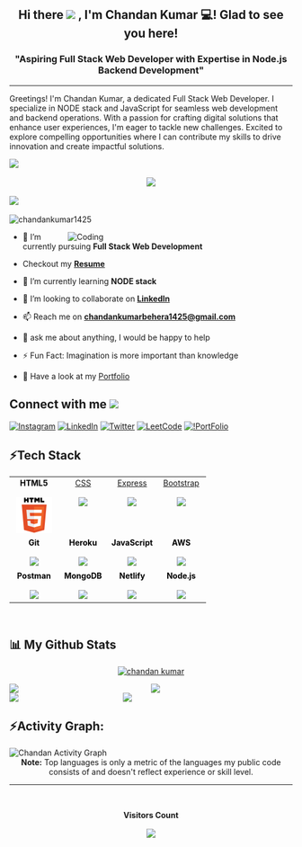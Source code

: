<h2 align="center">
  Hi there <img src="https://media.giphy.com/media/hvRJCLFzcasrR4ia7z/giphy.gif" width="28"> , I'm Chandan Kumar 💻! Glad to see you here!
</h2>
<h3 align="center">"Aspiring Full Stack Web Developer with Expertise in Node.js Backend Development"</h3>
<hr>

Greetings! I'm Chandan Kumar, a dedicated Full Stack Web Developer. I specialize in NODE stack and JavaScript for seamless web development and backend operations. With a passion for crafting digital solutions that enhance user experiences, I'm eager to tackle new challenges. Excited to explore compelling opportunities where I can contribute my skills to drive innovation and create impactful solutions.

<img src="https://user-images.githubusercontent.com/73097560/115834477-dbab4500-a447-11eb-908a-139a6edaec5c.gif">

<p align="center" color: "red">
     <a>
          <img src="https://readme-typing-svg.demolab.com/?lines=Hi! My self Chandan Kumar 🏽; I am a Full Stack%20Web%20Developer 🏻‍💻; Interested in Coding 🏃‍♂️♂️;Curious%20to%20learn%20new%20things !&font=Fira%20Code&center=true&width=440&height=45&color=#37bcf7&vCenter=true&size=22&pause=1000"></a>
      </p>

      
<img src="https://user-images.githubusercontent.com/73097560/115834477-dbab4500-a447-11eb-908a-139a6edaec5c.gif">

<p align="left"> <img src="https://komarev.com/ghpvc/?username=chandankumar1425&label=Profile%20views&color=0e75b6&style=flat" alt="chandankumar1425" /> </p>

<img align="right" alt="Coding" width="400"  src="https://media4.giphy.com/media/qgQUggAC3Pfv687qPC/giphy.gif">

- 🔭 I’m currently pursuing **Full Stack Web Development**

-    Checkout my **[Resume](https://drive.google.com/file/d/1SE2qqDdIdkg07ec1m7Oloi_jYZ06-Y5q/view?usp=sharing)**
- 🌱 I’m currently learning **NODE stack**

- 👯 I’m looking to collaborate on **[LinkedIn](https://www.linkedin.com/in/kaushikchandan6372/)**

- 📫 Reach me on **chandankumarbehera1425@gmail.com**

- 💬 ask me about anything, I would be happy to help

- ⚡ Fun Fact: Imagination is more important than knowledge

- 💬 Have a look at my [Portfolio](https://chandankumar1425.github.io/)


<h2> Connect with me <img src='https://raw.githubusercontent.com/ShahriarShafin/ShahriarShafin/main/Assets/handshake.gif' width="85px" marginBottom="4px"> </h2>

 [![Instagram](https://img.shields.io/badge/Instagram-E4405F?style=for-the-badge&logo=instagram&logoColor=white)](https://www.instagram.com/kaushikchandan_/) [![LinkedIn](https://img.shields.io/badge/LinkedIn-0077B5?style=for-the-badge&logo=linkedin&logoColor=white)](https://www.linkedin.com/in/kaushikchandan6372/) [![Twitter](https://img.shields.io/badge/Twitter-1DA1F2?style=for-the-badge&logo=twitter&logoColor=white)](https://twitter.com/kaushikchandan_) [![LeetCode](https://img.shields.io/badge/-LeetCode-FFA116?style=for-the-badge&logo=LeetCode&logoColor=black)](https://leetcode.com/chandankumarbehera1425/) [![!PortFolio](https://img.shields.io/badge/website-000000?style=for-the-badge&logo=About.me&logoColor=white)](https://chandankumar1425.github.io/)

<h2 align="left">⚡Tech Stack</h2>
<table align="center">
  <tbody>
    <tr valign="top">
      <td width="25%" align="center">
        <a style="color: black; font-weight: bold; text-decoration: none;" href="https://www.w3.org/html/">
          <span>HTML5</span><br /><br />
          <img
            height="64px"
            src="https://raw.githubusercontent.com/devicons/devicon/master/icons/html5/html5-original-wordmark.svg"
          />
        </a>
      </td>
        <td width="25%" align="center">
        <a href="http://www.w3.org/TR/CSS/">
          <span>CSS</span><br /><br />
          <img height="64px" src="https://cdn.svgporn.com/logos/css-3.svg" />
        </a>
      </td>
       <td width="25%" align="center">
        <a href="http://expressjs.com/">
          <span>Express</span><br /><br />
          <img
            height="64px"
            src="https://cdn.svgporn.com/logos/express.svg"
          />
        </a>
      </td>
      <td width="25%" align="center">
        <a href="http://getbootstrap.com/">
          <span>Bootstrap</span><br /><br />
          <img
            height="64px"
            src="https://cdn.svgporn.com/logos/bootstrap.svg"
          />
        </a>
      </td>
    </tr>
<!--     <tr valign="top"> -->
<!--       <td width="25%" align="center">
        <a style="color: black; font-weight: bold; text-decoration: none;" href="https://en.wikipedia.org/wiki/C_(programming_language)">
          <span>C</span><br /><br />
          <img
            height="64px"
            src="https://cdn.svgporn.com/logos/c.svg"
          />
        </a>
      </td> -->
<!--       <td width="25%" align="center">
        <a href="http://www.w3.org/TR/CSS/">
          <span>CSS</span><br /><br />
          <img height="64px" src="https://cdn.svgporn.com/logos/css-3.svg" />
        </a>
      </td> -->
<!--       <td width="25%" align="center">
        <a style="color: black; font-weight: bold; text-decoration: none;" href="https://www.docker.com/">
          <span>Docker</span><br /><br />
          <img height="64px" src="https://cdn.svgporn.com/logos/docker-icon.svg" />
        </a>
      </td> -->
<!--       <td width="25%" align="center">
        <a href="http://expressjs.com/">
          <span>Express</span><br /><br />
          <img
            height="64px"
            src="https://cdn.svgporn.com/logos/express.svg"
          />
        </a>
      </td> -->
<!--     </tr> -->
    <tr valign="top">
      <td width="25%" align="center">
        <a style="color: black; font-weight: bold; text-decoration: none;" href="https://git-scm.com/">
          <span>Git</span><br /><br />
          <img
            height="64px"
            src="https://cdn.svgporn.com/logos/git-icon.svg"
          />
        </a>
    </td>
      <td width="25%" align="center">
        <a style="color: black; font-weight: bold; text-decoration: none;" href="https://www.heroku.com/">
          <span>Heroku</span><br /><br />
          <img height="64px" src="https://cdn.svgporn.com/logos/heroku-icon.svg" />
        </a>
      </td>
      <td width="25%" align="center">
        <a style="color: black; font-weight: bold; text-decoration: none;" href="https://developer.mozilla.org/en-US/docs/Web/JavaScript">
          <span>JavaScript</span><br /><br />
          <img height="64px" src="https://cdn.svgporn.com/logos/javascript.svg" />
        </a>
      </td>
      <td width="25%" align="center">
        <a style="color: black; font-weight: bold; text-decoration: none;" href="https://aws.amazon.com/">
          <span>AWS</span><br /><br />
          <img height="64px" src="https://cdn.svgporn.com/logos/aws.svg" />
        </a>
      </td>
    </tr>
    <tr valign="top">
        <td width="25%" align="center">
        <a style="color: black; font-weight: bold; text-decoration: none;" href="https://www.getpostman.com/">
          <span>Postman</span><br /><br />
          <img
            height="64px"
            src="https://cdn.svgporn.com/logos/postman-icon.svg"
          />
        </a>
    </td>
    <td width="25%" align="center">
      <a style="color: black; font-weight: bold; text-decoration: none;" href="https://www.mongodb.org/">
        <span>MongoDB</span><br /><br />
        <img
          height="64px"
          src="https://cdn.svgporn.com/logos/mongodb.svg"
        />
      </a>
    </td>
      <td width="25%" align="center">
        <a style="color: black; font-weight: bold; text-decoration: none;" href="https://www.netlify.com/">
          <span>Netlify</span><br /><br />
          <img height="64px" src="https://cdn.svgporn.com/logos/netlify.svg" />
        </a>
      </td>
      <td width="25%" align="center">
        <a style="color: black; font-weight: bold; text-decoration: none;" href="https://nodejs.org/">
          <span>Node.js</span><br /><br />
          <img height="64px" src="https://cdn.svgporn.com/logos/nodejs.svg" />
        </a>
      </td>
    </tr>
<!--     <tr valign="top"> -->
      <!--       <td width="25%" align="center">
        <a style="color: black; font-weight: bold; text-decoration: none;" href="https://en.wikipedia.org/wiki/Tux_(mascot)">
          <span>Linux</span><br /><br />
          <img
            height="64px"
            src="https://cdn.svgporn.com/logos/linux-tux.svg"
          />
        </a>
    </td> -->
      <!--     <td width="25%" align="center">
      <a style="color: black; font-weight: bold; text-decoration: none;" href="https://www.gnu.org/software/bash/">
        <span>GNU Bash</span><br /><br />
        <img
          height="64px"
          src="https://cdn.svgporn.com/logos/bash-icon.svg"
        />
      </a>
    </td> -->
<!--       <td width="25%" align="center">
        <a style="color: black; font-weight: bold; text-decoration: none;" href="https://www.getpostman.com/">
          <span>Postman</span><br /><br />
          <img
            height="64px"
            src="https://cdn.svgporn.com/logos/postman-icon.svg"
          />
        </a>
    </td> -->
<!--     <td width="25%" align="center">
      <a style="color: black; font-weight: bold; text-decoration: none;" href="https://facebook.github.io/react/">
        <span>React</span><br /><br />
        <img
          height="64px"
          src="https://cdn.svgporn.com/logos/react.svg"
        />
      </a>
    </td> -->
<!--       <td width="25%" align="center">
        <a href="http://redux.js.org/">
          <span>Redux</span><br /><br />
          <img height="64px" src="https://cdn.svgporn.com/logos/redux.svg" />
        </a>
      </td> -->
<!--       <td width="25%" align="center">
        <a href="http://vuejs.org/">
          <span>Vue.js</span><br /><br />
          <img height="64px" src="https://cdn.svgporn.com/logos/vue.svg" />
        </a>
      </td> -->
      <!--       <td width="25%" align="center">
        <a style="color: black; font-weight: bold; text-decoration: none;" href="https://aws.amazon.com/">
          <span>AWS</span><br /><br />
          <img height="64px" src="https://cdn.svgporn.com/logos/aws.svg" />
        </a>
      </td> -->
<!--       <td width="25%" align="center">
        <a style="color: black; font-weight: bold; text-decoration: none;" href="https://babeljs.io/">
          <span>Babel</span><br /><br />
          <img height="64px" src="https://cdn.svgporn.com/logos/babel.svg" />
        </a>
      </td> -->
<!--     </tr> -->
  </tbody>
</table>

<br/>

<!-- <div align="center">
        <img src="https://camo.githubusercontent.com/3997f3b27a68e19c31e2d1c378d77303735faa42e7d18a8018f7510d66aaa83e/68747470733a2f2f7777772e77696e677374656368736f6c7574696f6e732e636f6d2f77702d636f6e74656e742f75706c6f6164732f323032322f30332f66756c6c2d737461636b2d646576656c6f706d656e742e676966" width="50%"/>
 
</div> -->


## 📊 My Github Stats

<!-- github status  -->
<p align="center"> <a href="https://github.com/ryo-ma/github-profile-trophy"><img src="https://github-profile-trophy.vercel.app/?username=chandankumar1425" alt="chandan kumar" /></a> </p>
<div align="center" style="display: flex; gap:50px">
<!-- https://github-readme-stats.vercel.app/api?&hide=stars,issues&theme=radical&include_all_commits=true&cache_seconds=1800&custom_title=Your%20GitHub%20Stats -->
<img src="https://github-readme-stats.vercel.app/api?username=chandankumar1425&theme=react&border_radius=4.6&show_icons=true&count_private=true&hide_border=true&include_all_commits=true&show_icons=true" style="width: 40%" />

<img src="https://github-readme-stats.vercel.app/api/top-langs/?username=chandankumar1425&theme=react&border_radius=4.6&hide_border=true&layout=compact&show_icons=true" style="width: 40%" />

</div>
<div align="center" style="display: flex; ">
 
<img src="https://github-stats-alpha.vercel.app/api?username=chandankumar1425" style="width: 40%" />
<img src="https://streak-stats.demolab.com?user=chandankumar1425&_border=true&theme=dark&hide_border=true&theme=react" style="width: 40%" />


</div>

 <h2 align="left">⚡Activity Graph:</h2>
  <a><img alt="Chandan Activity Graph" src="https://github-readme-activity-graph.vercel.app/graph?username=chandankumar1425&theme=react-dark" /></a>

<br> 
<div align="center">
 <b>Note:</b> Top languages is only a metric of the languages my public code consists of and doesn't reflect experience or skill level.
</div>

<hr>

<div align="center">
<br><p align="centre"><b>Visitors Count</b></p>  
<p align="center"><img align="center" src="https://profile-counter.glitch.me/{chandankumar1425}/count.svg" /></p> 
<br></div>
